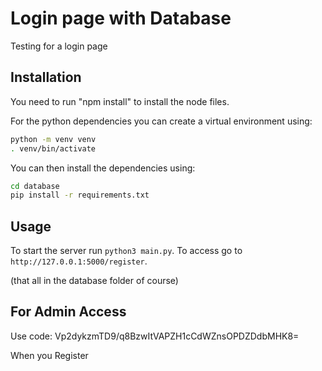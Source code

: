 # Login page with Database

Testing for a login page

## Installation

You need to run "npm install" to install the node files.

For the python dependencies you can create a virtual environment using:

```sh
python -m venv venv
. venv/bin/activate
```

You can then install the dependencies using:

```sh
cd database
pip install -r requirements.txt
```


## Usage

To start the server run `python3 main.py`.
To access go to `http://127.0.0.1:5000/register`.

(that all in the database folder of course)

## For Admin Access

Use code: Vp2dykzmTD9/q8BzwItVAPZH1cCdWZnsOPDZDdbMHK8=

When you Register
